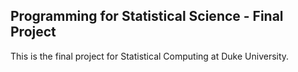 Programming for Statistical Science - Final Project
-----------

This is the final project for Statistical Computing at Duke University.
